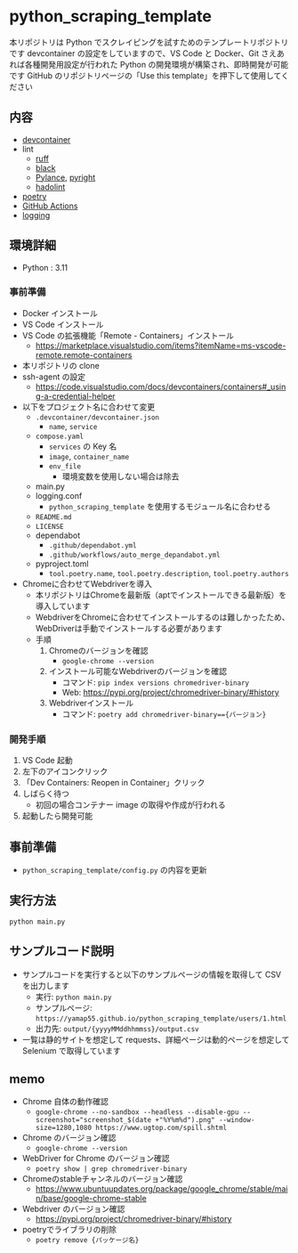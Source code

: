 # python_scraping_template

本リポジトリは Python でスクレイピングを試すためのテンプレートリポジトリです
devcontainer の設定をしていますので、VS Code と Docker、Git さえあれば各種開発用設定が行われた Python の開発環境が構築され、即時開発が可能です
GitHub のリポジトリページの「Use this template」を押下して使用してください

## 内容

- [devcontainer](https://code.visualstudio.com/docs/remote/containers)
- lint
  - [ruff](https://beta.ruff.rs/docs/)
  - [black](https://black.readthedocs.io/en/stable/)
  - [Pylance](https://marketplace.visualstudio.com/items?itemName=ms-python.vscode-pylance), [pyright](https://github.com/microsoft/pyright)
  - [hadolint](https://github.com/hadolint/hadolint)
- [poetry](https://python-poetry.org/)
- [GitHub Actions](https://github.co.jp/features/actions)
- [logging](https://docs.python.org/ja/3/howto/logging.html)

## 環境詳細

- Python : 3.11

### 事前準備

- Docker インストール
- VS Code インストール
- VS Code の拡張機能「Remote - Containers」インストール
  - https://marketplace.visualstudio.com/items?itemName=ms-vscode-remote.remote-containers
- 本リポジトリの clone
- ssh-agent の設定
  - https://code.visualstudio.com/docs/devcontainers/containers#_using-a-credential-helper
- 以下をプロジェクト名に合わせて変更
  - `.devcontainer/devcontainer.json`
    - `name`, `service`
  - `compose.yaml`
    - `services` の Key 名
    - `image`, `container_name`
    - `env_file`
      - 環境変数を使用しない場合は除去
  - main.py
  - logging.conf
    - `python_scraping_template` を使用するモジュール名に合わせる
  - `README.md`
  - `LICENSE`
  - dependabot
    - `.github/dependabot.yml`
    - `.github/workflows/auto_merge_depandabot.yml`
  - pyproject.toml
    - `tool.poetry.name`, `tool.poetry.description`, `tool.poetry.authors`
- Chromeに合わせてWebdriverを導入
  - 本リポジトリはChromeを最新版（aptでインストールできる最新版）を導入しています
  - WebdriverをChromeに合わせてインストールするのは難しかったため、WebDriverは手動でインストールする必要があります
  - 手順
     1. Chromeのバージョンを確認
        - `google-chrome --version`
     2. インストール可能なWebdriverのバージョンを確認
        - コマンド: `pip index versions chromedriver-binary`
        - Web: https://pypi.org/project/chromedriver-binary/#history
     3. Webdriverインストール
        - コマンド: `poetry add chromedriver-binary=={バージョン}`

### 開発手順

1. VS Code 起動
2. 左下のアイコンクリック
3. 「Dev Containers: Reopen in Container」クリック
4. しばらく待つ
   - 初回の場合コンテナー image の取得や作成が行われる
5. 起動したら開発可能

## 事前準備

- `python_scraping_template/config.py` の内容を更新

## 実行方法

`python main.py`

## サンプルコード説明

- サンプルコードを実行すると以下のサンプルページの情報を取得して CSV を出力します
  - 実行: `python main.py`
  - サンプルページ: `https://yamap55.github.io/python_scraping_template/users/1.html`
  - 出力先: `output/{yyyyMMddhhmmss}/output.csv`
- 一覧は静的サイトを想定して requests、詳細ページは動的ページを想定して Selenium で取得しています

## memo

- Chrome 自体の動作確認
  - `google-chrome --no-sandbox --headless --disable-gpu --screenshot="screenshot_$(date +"%Y%m%d").png" --window-size=1280,1080 https://www.ugtop.com/spill.shtml`
- Chrome のバージョン確認
  - `google-chrome --version`
- WebDriver for Chrome のバージョン確認
  - `poetry show | grep chromedriver-binary`
- Chromeのstableチャンネルのバージョン確認
  - https://www.ubuntuupdates.org/package/google_chrome/stable/main/base/google-chrome-stable
- Webdriver のバージョン確認
  - https://pypi.org/project/chromedriver-binary/#history
- poetryでライブラリの削除
  - `poetry remove {パッケージ名}`

